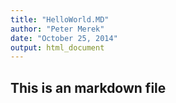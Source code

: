 ```yaml
---
title: "HelloWorld.MD"
author: "Peter Merek"
date: "October 25, 2014"
output: html_document
---
```


## This is an markdown file